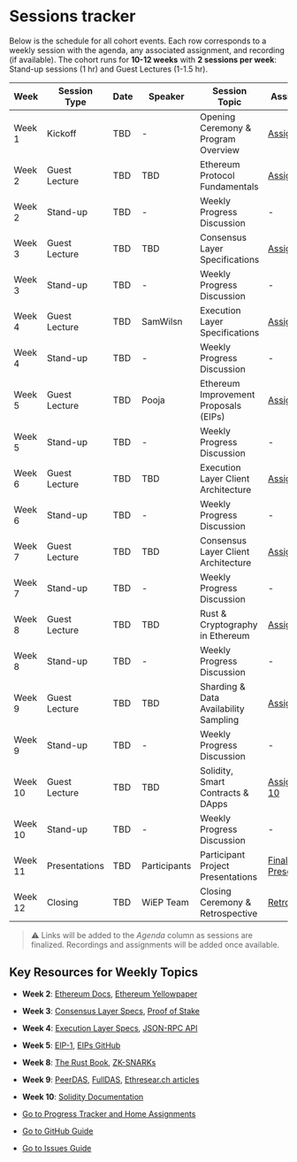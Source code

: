 # Sessions tracker

Below is the schedule for all cohort events. Each row corresponds to a weekly session with the agenda, any associated assignment, and recording (if available). The cohort runs for **10-12 weeks** with **2 sessions per week**: Stand-up sessions (1 hr) and Guest Lectures (1-1.5 hr).

| Week    | Session Type | Date | Speaker | Session Topic         | Assignment | Recording |
|---------|--------------|------------|---------------|----------------------------|------------|-----------|
| Week 1  | Kickoff      | TBD        |   -   | Opening Ceremony & Program Overview |[Assignment 1](2-progress-tracker.md#week-1-assignment) | TBD |
| Week 2  | Guest Lecture| TBD        | TBD           | Ethereum Protocol Fundamentals | [Assignment 2](2-progress-tracker.md#week-2-assignment) | TBD |
| Week 2  | Stand-up     | TBD        | -             | Weekly Progress Discussion | - | TBD |
| Week 3  | Guest Lecture| TBD        | TBD           | Consensus Layer Specifications | [Assignment 3](2-progress-tracker.md#week-3-assignment) | TBD |
| Week 3  | Stand-up     | TBD        | -             |  Weekly Progress Discussion | - | TBD |
| Week 4  | Guest Lecture| TBD        | SamWilsn | Execution Layer Specifications | [Assignment 4](2-progress-tracker.md#week-4-assignment) | TBD |
| Week 4  | Stand-up     | TBD        | -             |  Weekly Progress Discussion | - | TBD |
| Week 5  | Guest Lecture| TBD        | Pooja         | Ethereum Improvement Proposals (EIPs) | [Assignment 5](2-progress-tracker.md#week-5-assignment) | TBD |
| Week 5  | Stand-up     | TBD        | -             |  Weekly Progress Discussion | - | TBD |
| Week 6  | Guest Lecture| TBD        | TBD           | Execution Layer Client Architecture | [Assignment 6](2-progress-tracker.md#week-6-assignment) | TBD |
| Week 6  | Stand-up     | TBD        | -             |  Weekly Progress Discussion | - | TBD |
| Week 7  | Guest Lecture| TBD        | TBD | Consensus Layer Client Architecture | [Assignment 7](2-progress-tracker.md#week-7-assignment) | TBD |
| Week 7  | Stand-up     | TBD        | -             |  Weekly Progress Discussion | - | TBD |
| Week 8  | Guest Lecture| TBD        | TBD           | Rust & Cryptography in Ethereum | [Assignment 8](2-progress-tracker.md#week-8-assignment) | TBD |
| Week 8  | Stand-up     | TBD        | -             |  Weekly Progress Discussion | - | TBD |
| Week 9  | Guest Lecture| TBD        | TBD | Sharding & Data Availability Sampling | [Assignment 9](2-progress-tracker.md#week-9-assignment) | TBD |
| Week 9  | Stand-up     | TBD        | -             |  Weekly Progress Discussion | - | TBD |
| Week 10 | Guest Lecture| TBD        | TBD | Solidity, Smart Contracts & DApps | [Assignment 10](2-progress-tracker.md#week-10-assignment) | TBD |
| Week 10 | Stand-up     | TBD        | -             |  Weekly Progress Discussion | - | TBD |
| Week 11 | Presentations| TBD        | Participants  | Participant Project Presentations | [Final Presentation](2-progress-tracker.md#week-11-assignment) | TBD |
| Week 12 | Closing      | TBD        | WiEP Team     | Closing Ceremony & Retrospective | [Retrospective](2-progress-tracker.md#week-12-assignment) | TBD |

> &#x26A0; Links will be added to the *Agenda* column as sessions are finalized. Recordings and assignments will be added once available.

## Key Resources for Weekly Topics

- **Week 2**: [Ethereum Docs](https://ethereum.org/en/developers/docs/), [Ethereum Yellowpaper](https://ethereum.github.io/yellowpaper/paper.pdf)
- **Week 3**: [Consensus Layer Specs](https://github.com/ethereum/consensus-specs), [Proof of Stake](https://ethereum.org/en/developers/docs/consensus-mechanisms/pos/)
- **Week 4**: [Execution Layer Specs](https://github.com/ethereum/execution-specs), [JSON-RPC API](https://ethereum.org/en/developers/docs/apis/json-rpc/)
- **Week 5**: [EIP-1](https://eips.ethereum.org/EIPS/eip-1), [EIPs GitHub](https://github.com/ethereum/EIPs)
- **Week 8**: [The Rust Book](https://doc.rust-lang.org/book/), [ZK-SNARKs](https://z.cash/technology/zksnarks/)
- **Week 9**: [PeerDAS](https://ethereum.github.io/consensus-specs/specs/_features/eip7594/das-core.html), [FullDAS](https://ethresear.ch/), [Ethresear.ch articles](https://ethresear.ch/)
- **Week 10**: [Solidity Documentation](https://docs.soliditylang.org/)

- [Go to Progress Tracker and Home Assignments](./2-progress-tracker.md)
- [Go to GitHub Guide](./3-github-guide.md)
- [Go to Issues Guide](./4-issues-guide.md)
